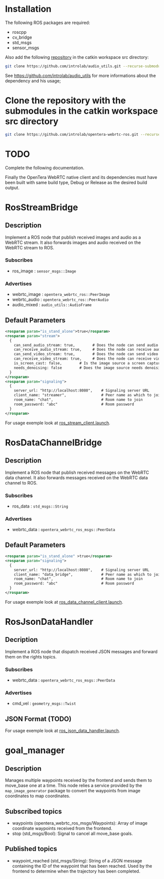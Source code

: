 # Installation

The following ROS packages are required:
* roscpp
* cv_bridge
* std_msgs
* sensor_msgs

Also add the following [repository](https://github.com/introlab/audio_utils) in the catkin workspace src directory:
```bash
git clone https://github.com/introlab/audio_utils.git --recurse-submodules
```
See https://github.com/introlab/audio_utils for more informations about the dependency and his usage;

# Clone the repository with the submodules in the catkin workspace src directory
```bash
git clone https://github.com/introlab/opentera-webrtc-ros.git --recurse-submodules
```

# TODO

Complete the following documentation.


Finally the OpenTera WebRTC native client and its dependencies must have been built with same build type, Debug or
Release as the desired build output.

# RosStreamBridge

## Description

Implement a ROS node that publish received images and audio as a WebRTC stream.
It also forwards images and audio received on the WebRTC stream to ROS.

### Subscribes

* ros_image : `sensor_msgs::Image`

### Advertises

* webrtc_image : `opentera_webrtc_ros::PeerImage`
* webrtc_audio : `opentera_webrtc_ros::PeerAudio`
* audio_mixed  : `audio_utils::AudioFrame`

## Default Parameters

```xml
<rosparam param="is_stand_alone">true</rosparam>
<rosparam param="stream">
  {
    can_send_audio_stream: true,        # Does the node can send audio tream to the signaling server
    can_receive_audio_stream: true,     # Does the node can receive audio stream from the signaling server
    can_send_video_stream: true,        # Does the node can send video stream to the signaling server
    can_receive_video_stream: true,     # Does the node can receive video stream from the signaling server
    is_screen_cast: false,        # Is the image source a screen capture?
    needs_denoising: false        # Does the image source needs denoising?
  }
</rosparam>
<rosparam param="signaling">
  {
    server_url: "http://localhost:8080",    # Signaling server URL
    client_name: "streamer",                # Peer name as which to join the room
    room_name: "chat",                      # Room name to join
    room_password: "abc"                    # Room password
  }
</rosparam>
```
For usage exemple look at [ros_stream_client.launch](launch/ros_stream_client.launch).

# RosDataChannelBridge

## Description

Implement a ROS node that publish received messages on the WebRTC
data channel. It also forwards messages received on the WebRTC data channel to ROS.

### Subscribes

* ros_data : `std_msgs::String`

### Advertises

* webrtc_data : `opentera_webrtc_ros_msgs::PeerData`

## Default Parameters

```xml
<rosparam param="is_stand_alone" >true</rosparam>
<rosparam param="signaling">
  {
    server_url: "http://localhost:8080",    # Signaling server URL
    client_name: "data_bridge",             # Peer name as which to join the room
    room_name: "chat",                      # Room name to join
    room_password: "abc"                    # Room password
  }
</rosparam>
```
For usage exemple look at [ros_data_channel_client.launch](launch/ros_data_channel_client.launch).

# RosJsonDataHandler

## Decription

Implement a ROS node that dispatch received JSON messages and forward them on the rights topics.

### Subscribes

* webrtc_data : `opentera_webrtc_ros_msgs::PeerData`

### Advertises

* cmd_vel : `geometry_msgs::Twist`

## JSON Format (TODO)

For usage exemple look at [ros_json_data_handler.launch](launch/ros_json_data_handler.launch).

# goal_manager
## Description
Manages multiple waypoints received by the frontend and sends them to move_base one at a time. This node relies a service provided by the `map_image_generator` package to convert the waypoints from image coordinates to map coordinates.

## Subscribed topics
* waypoints (opentera_webrtc_ros_msgs/Waypoints): Array of image coordinate waypoints received from the frontend.
* stop (std_msgs/Bool): Signal to cancel all move_base goals.

## Published topics
* waypoint_reached (std_msgs/String): String of a JSON message containing the ID of the waypoint that has been reached. Used by the frontend to determine when the trajectory has been completed.



